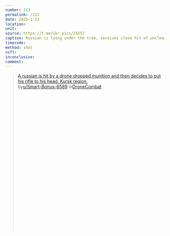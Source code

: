 ```yaml
---
number: 213
permalink: /213
date: 2025-1-13
location: 
unit: 
source: https://t.me/ukr_pics/25557
caption: Russian is lying under the tree, receives close hit of unclear origin, grabs his AK and shoots himself
timecode: 
method: shot
nsfl: 
inconclusive: 
comment: 
---
```

<blockquote class="reddit-embed-bq" style="height:500px" data-embed-height="740"><a href="https://www.reddit.com/r/DroneCombat/comments/1hz7ddv/a_russian_is_hit_by_a_drone_dropped_munition_and/">A russian is hit by a drone dropped munition and then decides to put his rifle to his head. Kursk region.</a><br> by<a href="https://www.reddit.com/user/Smart-Bonus-6589/">u/Smart-Bonus-6589</a> in<a href="https://www.reddit.com/r/DroneCombat/">DroneCombat</a></blockquote><script async="" src="https://embed.reddit.com/widgets.js" charset="UTF-8"></script>